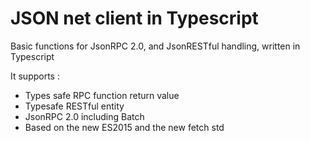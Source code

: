 # JSON net client in Typescript

Basic functions for JsonRPC 2.0, and JsonRESTful handling, written in Typescript

It supports :

 * Types safe RPC function return value
 * Typesafe RESTful entity
 * JsonRPC 2.0 including Batch
 * Based on the new ES2015 and the new fetch std


